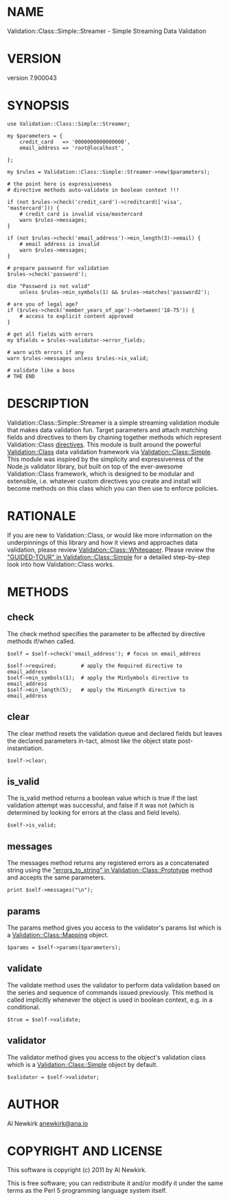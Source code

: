 # NAME

Validation::Class::Simple::Streamer - Simple Streaming Data Validation

# VERSION

version 7.900043

# SYNOPSIS

    use Validation::Class::Simple::Streamer;

    my $parameters = {
        credit_card   => '0000000000000000',
        email_address => 'root@localhost',

    };

    my $rules = Validation::Class::Simple::Streamer->new($parameters);

    # the point here is expressiveness
    # directive methods auto-validate in boolean context !!!

    if (not $rules->check('credit_card')->creditcard(['visa', 'mastercard'])) {
        # credit card is invalid visa/mastercard
        warn $rules->messages;
    }

    if (not $rules->check('email_address')->min_length(3)->email) {
        # email address is invalid
        warn $rules->messages;
    }

    # prepare password for validation
    $rules->check('password');

    die "Password is not valid"
        unless $rules->min_symbols(1) && $rules->matches('password2');

    # are you of legal age?
    if ($rules->check('member_years_of_age')->between('18-75')) {
        # access to explicit content approved
    }

    # get all fields with errors
    my $fields = $rules->validator->error_fields;

    # warn with errors if any
    warn $rules->messages unless $rules->is_valid;

    # validate like a boss
    # THE END

# DESCRIPTION

Validation::Class::Simple::Streamer is a simple streaming validation module
that makes data validation fun. Target parameters and attach matching fields
and directives to them by chaining together methods which represent
Validation::Class [directives](http://search.cpan.org/perldoc?Validation::Class::Directives#DIRECTIVES). This
module is built around the powerful [Validation::Class](http://search.cpan.org/perldoc?Validation::Class) data validation
framework via [Validation::Class::Simple](http://search.cpan.org/perldoc?Validation::Class::Simple). This module was inspired by the
simplicity and expressiveness of the Node.js validator library, but built on
top of the ever-awesome Validation::Class framework, which is designed to be
modular and extensible, i.e. whatever custom directives you create and install
will become methods on this class which you can then use to enforce policies.

# RATIONALE

If you are new to Validation::Class, or would like more information on
the underpinnings of this library and how it views and approaches
data validation, please review [Validation::Class::Whitepaper](http://search.cpan.org/perldoc?Validation::Class::Whitepaper).
Please review the ["GUIDED-TOUR" in Validation::Class::Simple](http://search.cpan.org/perldoc?Validation::Class::Simple#GUIDED-TOUR) for a detailed
step-by-step look into how Validation::Class works.

# METHODS

## check

The check method specifies the parameter to be affected by directive methods
if/when called.

    $self = $self->check('email_address'); # focus on email_address

    $self->required;        # apply the Required directive to email_address
    $self->min_symbols(1);  # apply the MinSymbols directive to email_address
    $self->min_length(5);   # apply the MinLength directive to email_address

## clear

The clear method resets the validation queue and declared fields but leaves the
declared parameters in-tact, almost like the object state post-instantiation.

    $self->clear;

## is\_valid

The is\_valid method returns a boolean value which is true if the last validation
attempt was successful, and false if it was not (which is determined by looking
for errors at the class and field levels).

    $self->is_valid;

## messages

The messages method returns any registered errors as a concatenated string using
the ["errors\_to\_string" in Validation::Class::Prototype](http://search.cpan.org/perldoc?Validation::Class::Prototype#errors\_to\_string) method and accepts the same
parameters.

    print $self->messages("\n");

## params

The params method gives you access to the validator's params list which is a
[Validation::Class::Mapping](http://search.cpan.org/perldoc?Validation::Class::Mapping) object.

    $params = $self->params($parameters);

## validate

The validate method uses the validator to perform data validation based on
the series and sequence of commands issued previously. This method is called
implicitly whenever the object is used in boolean context, e.g. in a conditional.

    $true = $self->validate;

## validator

The validator method gives you access to the object's validation class which is
a [Validation::Class::Simple](http://search.cpan.org/perldoc?Validation::Class::Simple) object by default.

    $validator = $self->validator;

# AUTHOR

Al Newkirk <anewkirk@ana.io>

# COPYRIGHT AND LICENSE

This software is copyright (c) 2011 by Al Newkirk.

This is free software; you can redistribute it and/or modify it under
the same terms as the Perl 5 programming language system itself.
